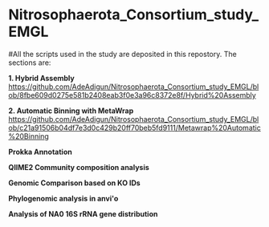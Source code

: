 # Nitrosophaerota_Consortium_study_EMGL
#All the scripts used in the study are deposited in this repostory.
The sections are: 

**1. Hybrid Assembly** 
https://github.com/AdeAdigun/Nitrosophaerota_Consortium_study_EMGL/blob/8fbe609d0275e581b2408eab3f0e3a96c8372e8f/Hybrid%20Assembly

**2. Automatic Binning with MetaWrap**
https://github.com/AdeAdigun/Nitrosophaerota_Consortium_study_EMGL/blob/c21a91506b04df7e3d0c429b20ff70beb5fd9111/Metawrap%20Automatic%20Binning

**Prokka Annotation**

**QIIME2 Community composition analysis**

**Genomic Comparison based on KO IDs**

**Phylogenomic analysis in anvi'o**

**Analysis of NA0 16S rRNA gene distribution**
